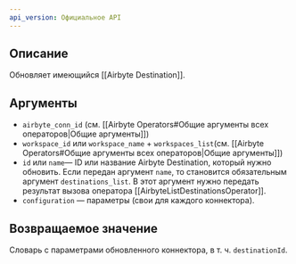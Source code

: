 ```yaml
---
api_version: Официальное API
---
```

## Описание
Обновляет имеющийся [[Airbyte Destination]].
## Аргументы
- `airbyte_conn_id` (см. [[Airbyte Operators#Общие аргументы всех операторов|Общие аргументы]])
- `workspace_id` или `workspace_name` + `workspaces_list`(см. [[Airbyte Operators#Общие аргументы всех операторов|Общие аргументы]])
- `id` или `name`— ID или название Airbyte Destination, который нужно обновить. Если передан аргумент `name`, то  становится обязательным аргумент `destinations_list`. В этот аргумент нужно передать результат вызова оператора [[AirbyteListDestinationsOperator]].
- `configuration` — параметры (свои для каждого коннектора).
## Возвращаемое значение
Словарь с параметрами обновленного коннектора, в т. ч. `destinationId`.